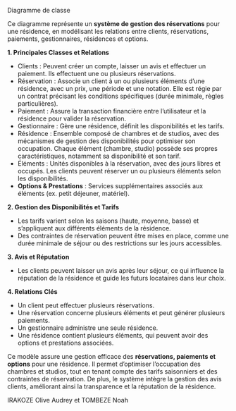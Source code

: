 Diagramme de classe

Ce diagramme représente un **système de gestion des réservations** pour une résidence, en modélisant les relations entre clients, réservations, paiements, gestionnaires, résidences et options.  

**1. Principales Classes et Relations**  

- Clients : Peuvent créer un compte, laisser un avis et effectuer un paiement. Ils effectuent une ou plusieurs réservations.  
- Réservation : Associe un client à un ou plusieurs éléments d’une résidence, avec un prix, une période et une notation. Elle est régie par un contrat précisant les conditions spécifiques (durée minimale, règles particulières).  
- Paiement : Assure la transaction financière entre l’utilisateur et la résidence pour valider la réservation.  
- Gestionnaire : Gère une résidence, définit les disponibilités et les tarifs.  
- Résidence : Ensemble composé de chambres et de studios, avec des mécanismes de gestion des disponibilités pour optimiser son occupation. Chaque élément (chambre, studio) possède ses propres caractéristiques, notamment sa disponibilité et son tarif.  
- Éléments : Unités disponibles à la réservation, avec des jours libres et occupés. Les clients peuvent réserver un ou plusieurs éléments selon les disponibilités.  
- **Options & Prestations** : Services supplémentaires associés aux éléments (ex. petit déjeuner, matériel).  

**2. Gestion des Disponibilités et Tarifs**  

- Les tarifs varient selon les saisons (haute, moyenne, basse) et s’appliquent aux différents éléments de la résidence.  
- Des contraintes de réservation peuvent être mises en place, comme une durée minimale de séjour ou des restrictions sur les jours accessibles.  

**3. Avis et Réputation**  

- Les clients peuvent laisser un avis après leur séjour, ce qui influence la réputation de la résidence et guide les futurs locataires dans leur choix.  

**4. Relations Clés**  

- Un client peut effectuer plusieurs réservations.  
- Une réservation concerne plusieurs éléments et peut générer plusieurs paiements.  
- Un gestionnaire administre une seule résidence.  
- Une résidence contient plusieurs éléments, qui peuvent avoir des options et prestations associées.  


Ce modèle assure une gestion efficace des **réservations, paiements et options** pour une résidence. Il permet d’optimiser l’occupation des chambres et studios, tout en tenant compte des tarifs saisonniers et des contraintes de réservation. De plus, le système intègre la gestion des avis clients, améliorant ainsi la transparence et la réputation de la résidence.  

IRAKOZE Olive Audrey et TOMBEZE Noah
